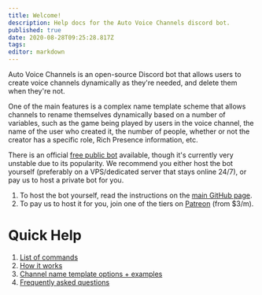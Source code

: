 ```yaml
---
title: Welcome!
description: Help docs for the Auto Voice Channels discord bot.
published: true
date: 2020-08-28T09:25:28.817Z
tags: 
editor: markdown
---
```


Auto Voice Channels is an open-source Discord bot that allows users to create voice channels dynamically as they're needed, and delete them when they're not.

One of the main features is a complex name template scheme that allows channels to rename themselves dynamically based on a number of variables, such as the game being played by users in the voice channel, the name of the user who created it, the number of people, whether or not the creator has a specific role, Rich Presence information, etc.

There is an official [free public bot](https://discordapp.com/api/oauth2/authorize?client_id=479393422705426432&permissions=286280784&scope=bot) available, though it's currently very unstable due to its popularity. We recommend you either host the bot yourself (preferably on a VPS/dedicated server that stays online 24/7), or pay us to host a private bot for you.

1. To host the bot yourself, read the instructions on the [main GitHub page](https://github.com/gregzaal/Auto-Voice-Channels).
2. To pay us to host it for you, join one of the tiers on [Patreon](https://www.patreon.com/pixaal) (from $3/m).

# Quick Help

1. [List of commands](/commands)
1. [How it works](/how-it-works)
2. [Channel name template options + examples](/commands/template)
3. [Frequently asked questions](/FAQ)
